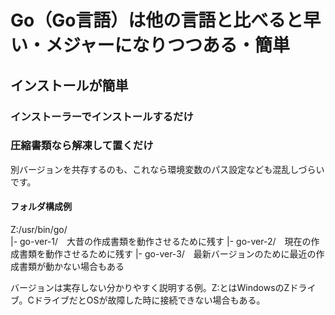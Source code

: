 # Go（Go言語）は他の言語と比べると早い・メジャーになりつつある・簡単
## インストールが簡単
### インストーラーでインストールするだけ
### 圧縮書類なら解凍して置くだけ
別バージョンを共存するのも、これなら環境変数のパス設定なども混乱しづらいです。  
#### フォルダ構成例  
Z:/usr/bin/go/  
 |- go-ver-1/　大昔の作成書類を動作させるために残す
 |- go-ver-2/　現在の作成書類を動作させるために残す
 |- go-ver-3/　最新バージョンのために最近の作成書類が動かない場合もある

<p>バージョンは実存しない分かりやすく説明する例。Z:とはWindowsのZドライブ。CドライブだとOSが故障した時に接続できない場合もある。</p>
